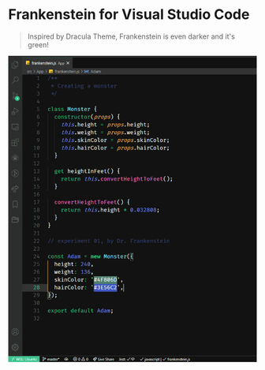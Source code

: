 # Frankenstein for Visual Studio Code

> Inspired by Dracula Theme, Frankenstein is even darker and it's green!

![Screenshot](https://raw.githubusercontent.com/synxty/frankenstein/master/visual-studio-code/screenshot.png)